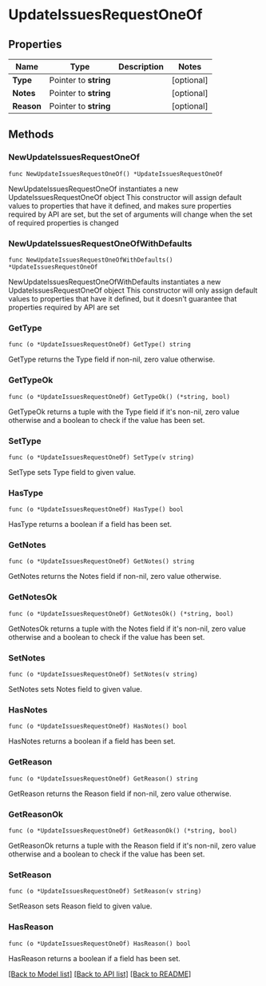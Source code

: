 # UpdateIssuesRequestOneOf

## Properties

Name | Type | Description | Notes
------------ | ------------- | ------------- | -------------
**Type** | Pointer to **string** |  | [optional] 
**Notes** | Pointer to **string** |  | [optional] 
**Reason** | Pointer to **string** |  | [optional] 

## Methods

### NewUpdateIssuesRequestOneOf

`func NewUpdateIssuesRequestOneOf() *UpdateIssuesRequestOneOf`

NewUpdateIssuesRequestOneOf instantiates a new UpdateIssuesRequestOneOf object
This constructor will assign default values to properties that have it defined,
and makes sure properties required by API are set, but the set of arguments
will change when the set of required properties is changed

### NewUpdateIssuesRequestOneOfWithDefaults

`func NewUpdateIssuesRequestOneOfWithDefaults() *UpdateIssuesRequestOneOf`

NewUpdateIssuesRequestOneOfWithDefaults instantiates a new UpdateIssuesRequestOneOf object
This constructor will only assign default values to properties that have it defined,
but it doesn't guarantee that properties required by API are set

### GetType

`func (o *UpdateIssuesRequestOneOf) GetType() string`

GetType returns the Type field if non-nil, zero value otherwise.

### GetTypeOk

`func (o *UpdateIssuesRequestOneOf) GetTypeOk() (*string, bool)`

GetTypeOk returns a tuple with the Type field if it's non-nil, zero value otherwise
and a boolean to check if the value has been set.

### SetType

`func (o *UpdateIssuesRequestOneOf) SetType(v string)`

SetType sets Type field to given value.

### HasType

`func (o *UpdateIssuesRequestOneOf) HasType() bool`

HasType returns a boolean if a field has been set.

### GetNotes

`func (o *UpdateIssuesRequestOneOf) GetNotes() string`

GetNotes returns the Notes field if non-nil, zero value otherwise.

### GetNotesOk

`func (o *UpdateIssuesRequestOneOf) GetNotesOk() (*string, bool)`

GetNotesOk returns a tuple with the Notes field if it's non-nil, zero value otherwise
and a boolean to check if the value has been set.

### SetNotes

`func (o *UpdateIssuesRequestOneOf) SetNotes(v string)`

SetNotes sets Notes field to given value.

### HasNotes

`func (o *UpdateIssuesRequestOneOf) HasNotes() bool`

HasNotes returns a boolean if a field has been set.

### GetReason

`func (o *UpdateIssuesRequestOneOf) GetReason() string`

GetReason returns the Reason field if non-nil, zero value otherwise.

### GetReasonOk

`func (o *UpdateIssuesRequestOneOf) GetReasonOk() (*string, bool)`

GetReasonOk returns a tuple with the Reason field if it's non-nil, zero value otherwise
and a boolean to check if the value has been set.

### SetReason

`func (o *UpdateIssuesRequestOneOf) SetReason(v string)`

SetReason sets Reason field to given value.

### HasReason

`func (o *UpdateIssuesRequestOneOf) HasReason() bool`

HasReason returns a boolean if a field has been set.


[[Back to Model list]](../README.md#documentation-for-models) [[Back to API list]](../README.md#documentation-for-api-endpoints) [[Back to README]](../README.md)


